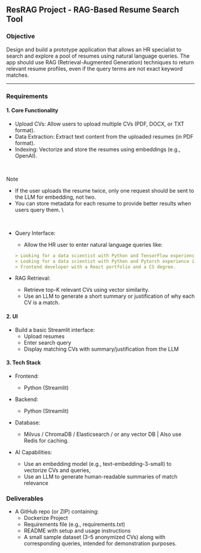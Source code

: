 ## ResRAG Project - RAG-Based Resume Search Tool

### Objective

Design and build a prototype application that allows an HR specialist to search and explore a pool of resumes using natural language queries. 
The app should use RAG (Retrieval-Augmented Generation) techniques to return relevant resume profiles, even if the query terms are not exact keyword matches.

---

### Requirements

#### 1. Core Functionality
- Upload CVs: Allow users to upload multiple CVs (PDF, DOCX, or TXT format).
- Data Extraction: Extract text content from the uploaded resumes (in PDF format).
- Indexing: Vectorize and store the resumes using embeddings (e.g., OpenAI).

<br>

> [!NOTE]
> - If the user uploads the resume twice, only one request should be sent to the LLM
for embedding, not two.
> - You can store metadata for each resume to provide better results when users
query them.
> \
<br>

- Query Interface: 
    - Allow the HR user to enter natural language queries like:

    ```md
    > Looking for a data scientist with Python and TensorFlow experience in Germany.
    > Looking for a data scientist with Python and Pytorch experience in Iran.
    > Frontend developer with a React portfolio and a CS degree.
    ```

- RAG Retrieval:
    - Retrieve top-K relevant CVs using vector similarity.
    - Use an LLM to generate a short summary or justification of why each CV is a match.



#### 2. UI

- Build a basic Streamlit interface:
    - Upload resumes
    - Enter search query
    - Display matching CVs with summary/justification from the LLM


#### 3. Tech Stack
- Frontend: 
    - Python (Streamlit)

- Backend: 
    - Python (Streamlit)
- Database: 
    - Milvus / ChromaDB / Elasticsearch / or any vector DB | Also use Redis for caching.

- AI Capabilities: 
    - Use an embedding model (e.g., text-embedding-3-small) to vectorize CVs and queries, 
    - Use an LLM to generate human-readable summaries of match relevance


### Deliverables
- A GitHub repo (or ZIP) containing:
    - Dockerize Project
    - Requirements file (e.g., requirements.txt)
    - README with setup and usage instructions
    - A small sample dataset (3–5 anonymized CVs) along with corresponding queries, intended for demonstration purposes.
